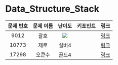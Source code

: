 # Data_Structure_Stack



|문제 번호|문제 이름|난이도|키포인트|링크|
|:---:|:---:|:---:|:---:|:---:|
|9012|괄호|![](https://camo.githubusercontent.com/64671b5a244ad70dc11665f1293bdde51747df3d9cd4bfe2c36b1e5e1a78872b/68747470733a2f2f7374617469632e736f6c7665642e61632f746965725f736d616c6c2f372e737667)||[링크](https://github.com/Ian0121/baekjoon/blob/main/solution/Data_Structure_Stack/9012.cpp)|
|10773|제로|실버4||[링크](https://github.com/Ian0121/baekjoon/blob/main/solution/Data_Structure_Stack/10773.cpp)|
|17298|오큰수|골드4||[링크](https://github.com/Ian0121/baekjoon/blob/main/solution/Data_Structure_Stack/17298.cpp)|
